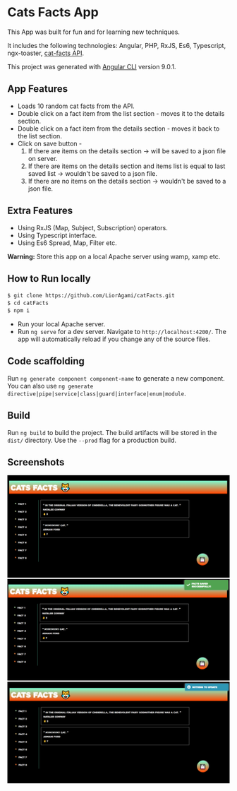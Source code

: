 
# Cats Facts App


This App was built for fun and for learning new techniques.

It includes the following technologies: Angular, PHP, RxJS, Es6, Typescript, ngx-toaster, [cat-facts API](https://alexwohlbruck.github.io/cat-facts/docs/).

This project was generated with [Angular CLI](https://github.com/angular/angular-cli) version 9.0.1.

## App Features
- Loads 10 random cat facts from the API.
- Double click on a fact item from the list section - moves it to the details section.
- Double click on a fact item from the details section - moves it back to the list section.
- Click on save button -
	1. If there are items on the details section -> will be saved to a json file on server.
	2. If there are items on the details section and items list is equal to last saved list -> wouldn't be saved to a json file.
	3. If there are no items on the details section -> wouldn't be saved to a json file.

## Extra Features
- Using RxJS (Map, Subject, Subscription) operators.
- Using Typescript interface.
- Using Es6 Spread, Map, Filter etc.

**Warning:** Store this app on a local Apache server using wamp, xamp etc.

## How to Run locally

```bash
$ git clone https://github.com/LiorAgami/catFacts.git
$ cd catFacts
$ npm i
```

- Run your local Apache server.
- Run `ng serve` for a dev server. Navigate to `http://localhost:4200/`. The app will automatically reload if you change any of the source files.

## Code scaffolding

Run `ng generate component component-name` to generate a new component. You can also use `ng generate directive|pipe|service|class|guard|interface|enum|module`.

## Build

Run `ng build` to build the project. The build artifacts will be stored in the `dist/` directory. Use the `--prod` flag for a production build.

## Screenshots
![home](src/assets/images/mainScreen.png?raw=true "Home")
![saved](src/assets/images/factsSaved.png?raw=true "saved")
![not saved](src/assets/images/factsNotSaved.png?raw=true "not  saved")

